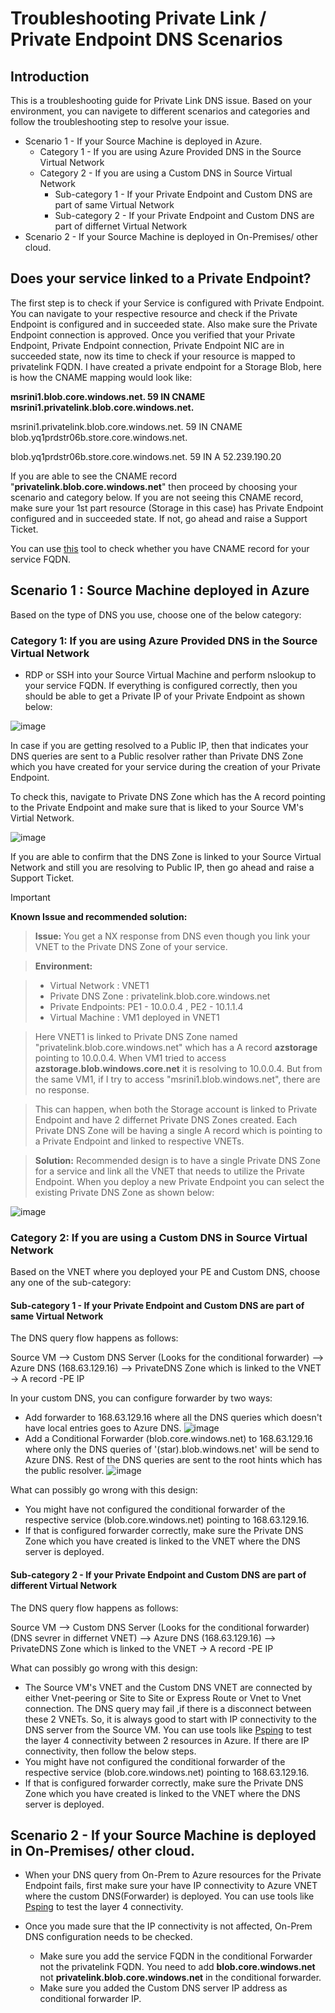 # Troubleshooting Private Link / Private Endpoint DNS Scenarios

## Introduction

This is a troubleshooting guide for Private Link DNS issue. Based on your environment, you can navigete to different scenarios and categories and follow the troubleshooting step to resolve your issue. 

- Scenario 1 - If your Source Machine is deployed in Azure. 
  - Category 1 - If you are using Azure Provided DNS in the Source Virtual Network
  - Category 2 - If you are using a Custom DNS in Source Virtual Network
    - Sub-category 1 - If your Private Endpoint and Custom DNS are part of same Virtual Network 
    - Sub-category 2 - If your Private Endpoint and Custom DNS are part of differnet Virtual Network 
 - Scenario 2 - If your Source Machine is deployed in On-Premises/ other cloud.   
  
## Does your service linked to a Private Endpoint? 
The first step is to check if your Service is configured with Private Endpoint. You can navigate to your respective resource and check if the Private Endpoint is configured and in succeeded state. Also make sure the Private Endpoint connection is approved. 
Once you verified that your Private Endpoint, Private Endpoint connection, Private Endpoint NIC are in succeeded state, now its time to check if your resource is mapped to privatelink FQDN. I have created a private endpoint for a Storage Blob, here is how the CNAME mapping would look like:

**msrini1.blob.core.windows.net.            59 IN	CNAME	msrini1.privatelink.blob.core.windows.net.**

msrini1.privatelink.blob.core.windows.net.  59 IN CNAME blob.yq1prdstr06b.store.core.windows.net.

blob.yq1prdstr06b.store.core.windows.net.   59 IN	A 52.239.190.20

If you are able to see the CNAME record "**privatelink.blob.core.windows.net**" then proceed by choosing your scenario and category below. If you are not seeing this CNAME record, make sure your 1st part resource (Storage in this case) has Private Endpoint configured and in succeeded state. If not, go ahead and raise a Support Ticket. 

You can use [this](https://www.digwebinterface.com/) tool to check whether you have CNAME record for your service FQDN. 

## Scenario 1 : Source Machine deployed in Azure

Based on the type of DNS you use, choose one of the below category:

### Category 1: If you are using Azure Provided DNS in the Source Virtual Network

- RDP or SSH into your Source Virtual Machine and perform nslookup to your service FQDN. If everything is configured correctly, then you should be able to get a Private IP of your Private Endpoint as shown below:

![image](./media/NslookupOutputforworking.png)

In case if you are getting resolved to a Public IP, then that indicates your DNS queries are sent to a Public resolver rather than Private DNS Zone which you have created for your service during the creation of your Private Endpoint. 

To check this, navigate to Private DNS Zone which has the A record pointing to the Private Endpoint and make sure that is liked to your Source VM's Virtial Network. 

![image](./media/PrivateDNSZonelink.png)

If you are able to confirm that the DNS Zone is linked to your Source Virtual Network and still you are resolving to Public IP, then go ahead and raise a Support Ticket. 
> [!Important]
> **Known Issue and recommended solution:**

> **Issue:** You get a NX response from DNS even though you link your VNET to the Private DNS Zone of your service. 

> **Environment:**

> - Virtual Network : VNET1
> - Private DNS Zone : privatelink.blob.core.windows.net
> - Private Endpoints: PE1 - 10.0.0.4 , PE2 - 10.1.1.4
> - Virtual Machine : VM1 deployed in VNET1

> Here VNET1 is linked to Private DNS Zone named "privatelink.blob.core.windows.net" which has a A record **azstorage** pointing to 10.0.0.4. When VM1 tried to access **azstorage.blob.windows.core.net** it is resolving to 10.0.0.4. But from the same VM1, if I try to access "msrini1.blob.windows.net", there are no response. 

> This can happen, when both the Storage account is linked to Private Endpoint and have 2 differnet Private DNS Zones created. Each Private DNS Zone will be having a single A record which is pointing to a Private Endpoint and linked to respective VNETs. 

> **Solution:**
> Recommended design is to have a single Private DNS Zone for a service and link all the VNET that needs to utilize the Private Endpoint. When you deploy a new Private Endpoint you can select the existing Private DNS Zone as shown below:

![image](./media/CreatePrivateEndpointDNSZone.png)

### Category 2: If you are using a Custom DNS in Source Virtual Network

Based on the VNET where you deployed your PE and Custom DNS, choose any one of the sub-category:

#### Sub-category 1 - If your Private Endpoint and Custom DNS are part of same Virtual Network

The DNS query flow happens as follows:

Source VM --> Custom DNS Server (Looks for the conditional forwarder) --> Azure DNS (168.63.129.16) --> PrivateDNS Zone which is linked to the VNET -> A record -PE IP

In your custom DNS, you can configure forwarder by two ways:
- Add forwarder to 168.63.129.16 where all the DNS queries which doesn't have local entries goes to Azure DNS. 
![image](./media/forwarders.png)
- Add a Conditional Forwarder (blob.core.windows.net) to 168.63.129.16 where only the DNS queries of '(star).blob.windows.net' will be send to Azure DNS. Rest of the DNS queries are sent to the root hints which has the public resolver. 
![image](./media/ConditionalFrw.png)

What can possibly go wrong with this design:
- You might have not configured the conditional forwarder of the respective service (blob.core.windows.net) pointing to 168.63.129.16. 
- If that is configured forwarder correctly, make sure the Private DNS Zone which you have created is linked to the VNET where the DNS server is deployed. 

#### Sub-category 2 - If your Private Endpoint and Custom DNS are part of different Virtual Network

The DNS query flow happens as follows:

Source VM --> Custom DNS Server (Looks for the conditional forwarder) (DNS sevrer in differnet VNET) --> Azure DNS (168.63.129.16) --> PrivateDNS Zone which is linked to the VNET -> A record -PE IP

What can possibly go wrong with this design:
- The Source VM's VNET and the Custom DNS VNET are connected by either Vnet-peering or Site to Site or Express Route or Vnet to Vnet connection. The DNS query may fail ,if there is a disconnect between these 2 VNETs. So, it is always good to start with IP connectivity to the DNS server from the Source VM. You can use tools like [Psping](https://docs.microsoft.com/sysinternals/downloads/psping) to test the layer 4 connectivity between 2 resources in Azure. If there are IP connectivity, then follow the below steps. 
- You might have not configured the conditional forwarder of the respective service (blob.core.windows.net) pointing to 168.63.129.16. 
- If that is configured forwarder correctly, make sure the Private DNS Zone which you have created is linked to the VNET where the DNS server is deployed. 

## Scenario 2 - If your Source Machine is deployed in On-Premises/ other cloud.

- When your DNS query from On-Prem to Azure resources for the Private Endpoint fails, first make sure your have IP connectivity to Azure VNET where the custom DNS(Forwarder) is deployed. You can use tools like [Psping](https://docs.microsoft.com/sysinternals/downloads/psping) to test the layer 4 connectivity. 

- Once you made sure that the IP connectivity is not affected, On-Prem DNS configuration needs to be checked. 
  - Make sure you add the service FQDN in the conditional Forwarder not the privatelink FQDN. You need to add **blob.core.windows.net** not **privatelink.blob.core.windows.net** in the conditional forwarder. 
  - Make sure you added the Custom DNS server IP address as conditional forwarder IP. 
  
  

